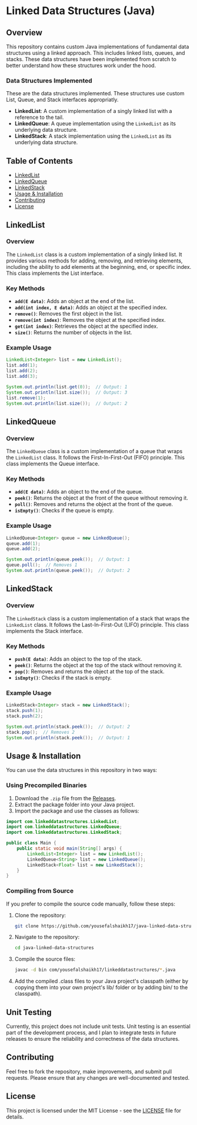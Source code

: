 # Linked Data Structures (Java)

## Overview
This repository contains custom Java implementations of fundamental data structures using a linked approach. This includes linked lists, queues, and stacks. These data structures have been implemented from scratch to better understand how these structures work under the hood.

### Data Structures Implemented

These are the data structures implemented. These structures use custom List, Queue, and Stack interfaces appropriatly.

- **LinkedList**: A custom implementation of a singly linked list with a reference to the tail.
- **LinkedQueue**: A queue implementation using the `LinkedList` as its underlying data structure.
- **LinkedStack**: A stack implementation using the `LinkedList` as its underlying data structure.

## Table of Contents

- [LinkedList](#linkedlist)
- [LinkedQueue](#linkedqueue)
- [LinkedStack](#linkedstack)
- [Usage & Installation](#usage--installation)
- [Contributing](#contributing)
- [License](#license)

## LinkedList

### Overview

The `LinkedList` class is a custom implementation of a singly linked list. It provides various methods for adding, removing, and retrieving elements, including the ability to add elements at the beginning, end, or specific index. This class implements the List interface.

### Key Methods

- **`add(E data)`**: Adds an object at the end of the list.
- **`add(int index, E data)`**: Adds an object at the specified index.
- **`remove()`**: Removes the first object in the list.
- **`remove(int index)`**: Removes the object at the specified index.
- **`get(int index)`**: Retrieves the object at the specified index.
- **`size()`**: Returns the number of objects in the list.

### Example Usage

```java
LinkedList<Integer> list = new LinkedList();
list.add(1);
list.add(2);
list.add(3);

System.out.println(list.get(0));  // Output: 1
System.out.println(list.size());  // Output: 3
list.remove(1);
System.out.println(list.size());  // Output: 2
```

## LinkedQueue

### Overview

The `LinkedQueue` class is a custom implementation of a queue that wraps the `LinkedList` class. It follows the First-In-First-Out (FIFO) principle. This class implements the Queue interface.

### Key Methods

- **`add(E data)`**: Adds an object to the end of the queue.
- **`peek()`**: Returns the object at the front of the queue without removing it.
- **`poll()`**: Removes and returns the object at the front of the queue.
- **`isEmpty()`**: Checks if the queue is empty.

### Example Usage

```java
LinkedQueue<Integer> queue = new LinkedQueue();
queue.add(1);
queue.add(2);

System.out.println(queue.peek());  // Output: 1
queue.poll();  // Removes 1
System.out.println(queue.peek());  // Output: 2
```

## LinkedStack

### Overview

The `LinkedStack` class is a custom implementation of a stack that wraps the `LinkedList` class. It follows the Last-In-First-Out (LIFO) principle. This class implements the Stack interface.

### Key Methods

- **`push(E data)`**: Adds an object to the top of the stack.
- **`peek()`**: Returns the object at the top of the stack without removing it.
- **`pop()`**: Removes and returns the object at the top of the stack.
- **`isEmpty()`**: Checks if the stack is empty.

### Example Usage

```java
LinkedStack<Integer> stack = new LinkedStack();
stack.push(1);
stack.push(2);

System.out.println(stack.peek());  // Output: 2
stack.pop();  // Removes 2
System.out.println(stack.peek());  // Output: 1
```

## Usage & Installation

You can use the data structures in this repository in two ways:

### Using Precompiled Binaries

1. Download the `.zip` file from the [Releases](https://github.com/yousefalshaikh17/java-linked-data-structures/releases).  
2. Extract the package folder into your Java project.  
3. Import the package and use the classes as follows:
```java
import com.linkeddatastructures.LinkedList;
import com.linkeddatastructures.LinkedQueue;
import com.linkeddatastructures.LinkedStack;

public class Main {
    public static void main(String[] args) {
        LinkedList<Integer> list = new LinkedList();
        LinkedQueue<String> list = new LinkedQueue();
        LinkedStack<Float> list = new LinkedStack();
    }
}
```

### Compiling from Source  

If you prefer to compile the source code manually, follow these steps:  

1. Clone the repository:  
   ```bash
   git clone https://github.com/yousefalshaikh17/java-linked-data-structures.git
   ```  
2. Navigate to the repository:  
   ```bash
   cd java-linked-data-structures
   ```  
3. Compile the source files:  
   ```bash
   javac -d bin com/yousefalshaikh17/linkeddatastructures/*.java
   ```  
4. Add the compiled .class files to your Java project's classpath (either by copying them into your own project's lib/ folder or by adding bin/ to the classpath). 

## Unit Testing

Currently, this project does not include unit tests. Unit testing is an essential part of the development process, and I plan to integrate tests in future releases to ensure the reliability and correctness of the data structures.

## Contributing

Feel free to fork the repository, make improvements, and submit pull requests. Please ensure that any changes are well-documented and tested.

## License

This project is licensed under the MIT License - see the [LICENSE](LICENSE) file for details.
